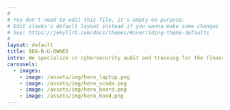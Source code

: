 ```yaml
---
#
# You don't need to edit this file, it's empty on purpose.
# Edit sleeks's default layout instead if you wanna make some changes
# See: https://jekyllrb.com/docs/themes/#overriding-theme-defaults
#
layout: default
title: 888-R-U-OWNED
intro: We specialize in cybersecurity audit and training for the financial, entertainment, and higher education sectors, as well as the unique concerns of local/tribal/state/federal government agencies. We are committed to delivering <strong>tactical and strategic solutions</strong> that optimize your people, processes, and technology that safeguard your customers' data.
carousels:
  - images: 
    - image: /assets/img/hero_laptop.png
    - image: /assets/img/hero_scada.png
    - image: /assets/img/hero_beard.png
    - image: /assets/img/hero_hood.png
---
```

